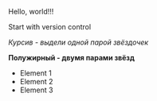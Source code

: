 Hello, world!!!

Start with version control

*Курсив - выдели одной парой звёздочек*

**Полужирный - двумя парами звёзд**

* Element 1
* Element 2
* Element 3


